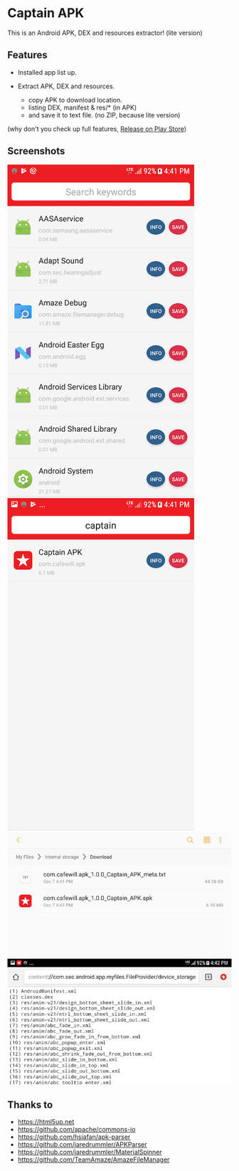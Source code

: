 # Captain APK

This is an Android APK, DEX and resources extractor! (lite version)

## Features

* Installed app list up.
* Extract APK, DEX and resources. 

    - copy APK to download location.
    - listing DEX, manifest & res/* (in APK) 
    - and save it to text file. (no ZIP, because lite version)

(why don't you check up full features, [Release on Play Store](https://play.google.com/store/apps/details?id=com.cafewill.apk))

## Screenshots

![](screenshots/01.png)
![](screenshots/02.png)
![](screenshots/03.png)
![](screenshots/04.png)

## Thanks to

* https://html5up.net 
* https://github.com/apache/commons-io
* https://github.com/hsiafan/apk-parser 
* https://github.com/jaredrummler/APKParser 
* https://github.com/jaredrummler/MaterialSpinner
* https://github.com/TeamAmaze/AmazeFileManager
